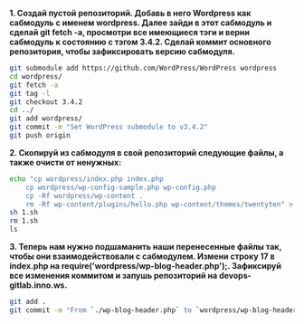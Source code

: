 **1. Создай пустой репозиторий. Добавь в него Wordpress как сабмодуль с именем wordpress. Далее зайди в этот сабмодуль и сделай git fetch -a, просмотри все имеющиеся тэги и верни сабмодуль к состоянию с тэгом 3.4.2. Сделай коммит основного репозитория, чтобы зафиксировать версию сабмодуля.**

```bash
git submodule add https://github.com/WordPress/WordPress wordpress
cd wordpress/
git fetch -a
git tag -l
git checkout 3.4.2
cd ../
git add wordpress/
git commit -m "Set WordPress submodule to v3.4.2"
git push origin
```

**2. Скопируй из сабмодуля в свой репозиторий следующие файлы, а также очисти от ненужных:**

```bash
echo "cp wordpress/index.php index.php
    cp wordpress/wp-config-sample.php wp-config.php
    cp -Rf wordpress/wp-content .
    rm -Rf wp-content/plugins/hello.php wp-content/themes/twentyten" > 1.sh
sh 1.sh
rm 1.sh
ls
```

**3. Теперь нам нужно подшаманить наши перенесенные файлы так, чтобы они взаимодействовали с сабмодулем. Измени строку 17 в index.php на require('wordpress/wp-blog-header.php');. Зафиксируй все изменения коммитом и запушь репозиторий на devops-gitlab.inno.ws.**

```bash
git add . 
git commit -m "From `./wp-blog-header.php` to `wordpress/wp-blog-header.php`
```